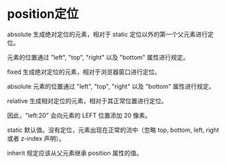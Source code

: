 
# position定位

absolute
生成绝对定位的元素，相对于 static 定位以外的第一个父元素进行定位。

元素的位置通过 "left", "top", "right" 以及 "bottom" 属性进行规定。

fixed
生成绝对定位的元素，相对于浏览器窗口进行定位。

absolute
元素的位置通过 "left", "top", "right" 以及 "bottom" 属性进行规定。

relative
生成相对定位的元素，相对于其正常位置进行定位。

因此，"left:20" 会向元素的 LEFT 位置添加 20 像素。

static
默认值。没有定位，元素出现在正常的流中（忽略 top, bottom, left, right 或者 z-index 声明）。

inherit
规定应该从父元素继承 position 属性的值。